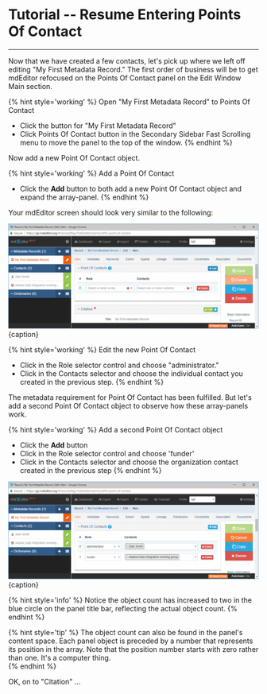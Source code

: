 # Tutorial -- Resume Entering Points Of Contact 
---

Now that we have created a few contacts, let's pick up where we left off editing "My First Metadata Record."  The first order of business will be to get mdEditor refocused on the <span class="md-panel">Points Of Contact</span> panel on the <span class="md-window">Edit Window</span> <span class="md-section">Main</span> section.

{% hint style='working' %}
  Open "My First Metadata Record" to <span class="md-panel">Points Of Contact</span>
  * Click the <strong class="btn btn-warning btn-xs"> <i class="fa fa-pencil"> </i></strong> button for "My First Metadata Record"
  * Click <span class="md-panel">Points Of Contact</span> button in the <span class="md-window">Secondary Sidebar</span> <span class="md-window">Fast Scrolling</span> menu to move the panel to the top of the window.
{% endhint %}

Now add a new <span class="md-panel">Point Of Contact</span> object.  

{% hint style='working' %}
  Add a <span class="md-panel">Point Of Contact</span>
  * Click the <strong class="btn btn-info btn-xs"> <i class="fa fa-plus"> </i> Add</strong> button to both add a new <span class="md-panel">Point Of Contact</span> object and expand the array-panel.
{% endhint %}

Your mdEditor screen should look very similar to the following:

![Edit Window - Main - Points Of Contact](/assets/tutorial/edit-window-main-poc-2.png){caption}

{% hint style='working' %}
  Edit the new <span class="md-panel">Point Of Contact</span>
  * Click in the <span class="md-element">Role</span> selector control and choose "administrator."
  * Click in the <span class="md-element">Contacts</span> selector and choose the individual contact you created in the previous step.
{% endhint %}

The metadata requirement for <span class="md-panel">Point Of Contact</span> has been fulfilled.  But let's add a second <span class="md-panel">Point Of Contact</span> object to observe how these array-panels work.

{% hint style='working' %}
  Add a second <span class="md-panel">Point Of Contact</span> object
  * Click the <strong class="btn btn-info btn-xs"> <i class="fa fa-plus"> </i> Add</strong> button
  * Click in the <span class="md-element">Role</span> selector control and choose 'funder'
  * Click in the <span class="md-element">Contacts</span> selector and choose the organization contact created in the previous step 
{% endhint %}

![Edit Window - Main - Points Of Contact with two objects](/assets/tutorial/edit-window-main-poc-3.png){caption}

{% hint style='info' %}
  Notice the object count has increased to two in the blue circle on the panel title bar, reflecting the actual object count. 
{% endhint %}

{% hint style='tip' %}
  The object count can also be found in the panel's content space.  Each panel object is preceded by a number that represents its position in the array.  Note that the position number starts with zero rather than one.  It's a computer thing.   
{% endhint %}

OK, on to "Citation" ...
